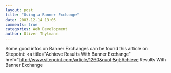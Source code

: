 ```yaml
---
layout: post
title: "Using a Banner Exchange"
date: 2003-12-14 13:05
comments: true
categories: Web Development
author: Oliver Thylmann
---
```



Some good infos on Banner Exchanges can be found this article on Sitepoint: &lt;a title=&quot;Achieve Results With Banner Exchange&quot; href=&quot;http://www.sitepoint.com/article/1260&quot;&gt;Achieve Results With Banner Exchange


